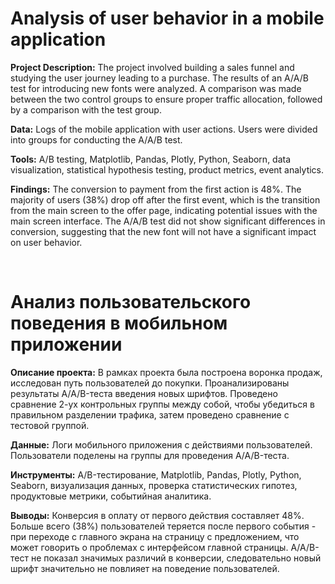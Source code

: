 # Analysis of user behavior in a mobile application
**Project Description:** The project involved building a sales funnel and studying the user journey leading to a purchase. The results of an A/A/B test for introducing new fonts were analyzed. A comparison was made between the two control groups to ensure proper traffic allocation, followed by a comparison with the test group.

**Data:** Logs of the mobile application with user actions. Users were divided into groups for conducting the A/A/B test.

**Tools:** A/B testing, Matplotlib, Pandas, Plotly, Python, Seaborn, data visualization, statistical hypothesis testing, product metrics, event analytics.

**Findings:** The conversion to payment from the first action is 48%. The majority of users (38%) drop off after the first event, which is the transition from the main screen to the offer page, indicating potential issues with the main screen interface. The A/A/B test did not show significant differences in conversion, suggesting that the new font will not have a significant impact on user behavior.

<br>

# Анализ пользовательского поведения в мобильном приложении

**Описание проекта:** В рамках проекта была построена воронка продаж, исследован путь пользователей до  покупки. Проанализированы результаты A/A/B-теста введения новых шрифтов. Проведено сравнение 2-ух контрольных группы между собой, чтобы убедиться в правильном разделении трафика, затем проведено сравнение с тестовой группой.

**Данные:** Логи мобильного приложения с действиями пользователей. Пользователи поделены на группы для проведения A/A/B-теста.

**Инструменты:** A/B-тестирование, Matplotlib, Pandas, Plotly, Python, Seaborn, визуализация данных, проверка статистических гипотез, продуктовые метрики, событийная аналитика.

**Выводы:** Конверсия в оплату от первого действия составляет 48%. Больше всего (38%) пользователей теряется после первого события - при переходе с главного экрана на страницу с предложением, что может говорить о проблемах с интерфейсом главной страницы. A/A/B-тест не показал значимых различий в конверсии, следовательно новый шрифт значительно не повлияет на поведение пользователей.
